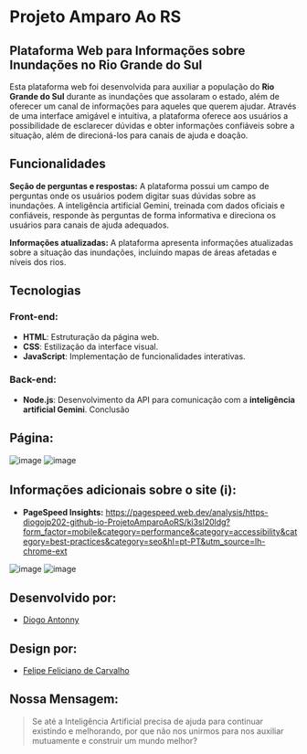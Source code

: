 # Projeto Amparo Ao RS

## Plataforma Web para Informações sobre Inundações no Rio Grande do Sul
Esta plataforma web foi desenvolvida para auxiliar a população do **Rio Grande do Sul** durante as inundações que assolaram o estado, além de oferecer um canal de informações para aqueles que querem ajudar. Através de uma interface amigável e intuitiva, a plataforma oferece aos usuários a possibilidade de esclarecer dúvidas e obter informações confiáveis sobre a situação, além de direcioná-los para canais de ajuda e doação.

## Funcionalidades

**Seção de perguntas e respostas:** A plataforma possui um campo de perguntas onde os usuários podem digitar suas dúvidas sobre as inundações. A inteligência artificial Gemini, treinada com dados oficiais e confiáveis, responde às perguntas de forma informativa e direciona os usuários para canais de ajuda adequados.

**Informações atualizadas:** A plataforma apresenta informações atualizadas sobre a situação das inundações, incluindo mapas de áreas afetadas e níveis dos rios.

## Tecnologias

### Front-end:
- **HTML**: Estruturação da página web.
- **CSS**: Estilização da interface visual.
- **JavaScript**: Implementação de funcionalidades interativas.

### Back-end:
- **Node.js**: Desenvolvimento da API para comunicação com a **inteligência artificial Gemini**.
Conclusão

## Página:
![image](https://github.com/DiogoJP202/ProjetoAmparoAoRS/assets/102389309/c18ac988-3cd0-4ac3-a7ad-850d03d697af)
![image](https://github.com/DiogoJP202/ProjetoAmparoAoRS/assets/102389309/a1a07478-e04b-4279-97d3-ebb6c933fbb5)

## Informações adicionais sobre o site (ℹ️):
- **PageSpeed Insights:** https://pagespeed.web.dev/analysis/https-diogojp202-github-io-ProjetoAmparoAoRS/ki3sl20ldg?form_factor=mobile&category=performance&category=accessibility&category=best-practices&category=seo&hl=pt-PT&utm_source=lh-chrome-ext

![image](https://github.com/DiogoJP202/ProjetoAmparoAoRS/assets/102389309/9579c767-65e4-4bce-adde-fd6fd3dc0ff3)
![image](https://github.com/DiogoJP202/ProjetoAmparoAoRS/assets/102389309/f2bf52bd-ebc7-43b4-acce-5ab790456b13)

## Desenvolvido por:
- [Diogo Antonny](https://www.linkedin.com/in/diogo-antonny/)

## Design por:
- [Felipe Feliciano de Carvalho](https://www.linkedin.com/in/felipefelicianodecarvalho/)

## Nossa Mensagem:
> Se até a Inteligência Artificial precisa de ajuda para continuar existindo e melhorando, por que não nos unirmos para nos auxiliar mutuamente e construir um mundo melhor?
